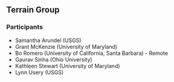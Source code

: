 ## Terrain Group

### Participants 

* Samantha Arundel (USGS)
* Grant McKenzie (University of Maryland)
* Bo Romero (University of California, Santa Barbara) - Remote
* Gaurav Sinha (Ohio University)
* Kathleen Stewart (University of Maryland)
* Lynn Usery (USGS)
